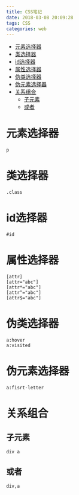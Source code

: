 ```yaml
---
title: CSS笔记
date: 2018-03-08 20:09:28
tags: CSS
categories: web
---
```

- [元素选择器](#元素选择器)
- [类选择器](#类选择器)
- [id选择器](#id选择器)
- [属性选择器](#属性选择器)
- [伪类选择器](#伪类选择器)
- [伪元素选择器](#伪元素选择器)
- [关系组合](#关系组合)
  - [子元素](#子元素)
  - [或者](#或者)

<!-- more -->

# 元素选择器
`p`

# 类选择器
`.class`

# id选择器
`#id`

# 属性选择器
`[attr]`  
`[attr="abc"]`  
`[attr*="abc"]`  
`[attr^="abc"]`  
`[attr$="abc"]`  

# 伪类选择器
`a:hover`  
`a:visited`

# 伪元素选择器
`a:fisrt-letter`

# 关系组合
## 子元素
`div a`

## 或者
`div,a`

